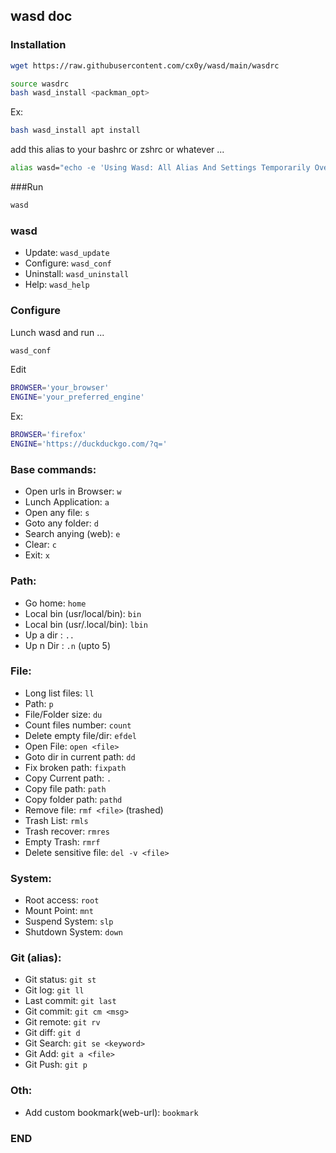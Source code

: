 ## wasd doc

### Installation

```sh
wget https://raw.githubusercontent.com/cx0y/wasd/main/wasdrc
```

```sh
source wasdrc
bash wasd_install <packman_opt>
```
Ex:

```sh
bash wasd_install apt install
```

add this alias to your bashrc or zshrc or whatever ...

```sh
alias wasd="echo -e 'Using Wasd: All Alias And Settings Temporarily Overwritten';source ~/.config/wasd/wasdrc"
```

###Run
```sh
wasd
```

### wasd

- Update: `wasd_update`
- Configure: `wasd_conf`
- Uninstall: `wasd_uninstall`
- Help: `wasd_help`


### Configure
Lunch wasd and run ...
```sh
wasd_conf
```
Edit
```sh
BROWSER='your_browser'
ENGINE='your_preferred_engine'
```
Ex:
```sh
BROWSER='firefox'
ENGINE='https://duckduckgo.com/?q='
```


### Base commands:

- Open urls in Browser: `w`
- Lunch Application: `a`
- Open any file: `s`
- Goto any folder: `d`
- Search anying (web): `e`
- Clear: `c`
- Exit: `x`

### Path:

- Go home: `home`
- Local bin (usr/local/bin): `bin`
- Local bin (usr/.local/bin): `lbin`
- Up a dir : `..`
- Up n Dir : `.n` (upto 5)

### File:

- Long list files: `ll`
- Path: `p`
- File/Folder size: `du`
- Count files number: `count`
- Delete empty file/dir: `efdel`
- Open File: `open <file>`
- Goto dir in current path: `dd`
- Fix broken path: `fixpath`
- Copy Current path: `.`
- Copy file path: `path`
- Copy folder path: `pathd`
- Remove file: `rmf <file>` (trashed)
- Trash List: `rmls`
- Trash recover: `rmres`
- Empty Trash: `rmrf`
- Delete sensitive file: `del -v <file>`

### System:

- Root access: `root`
- Mount Point: `mnt`
- Suspend System: `slp`
- Shutdown System: `down`

### Git (alias):

- Git status: `git st`
- Git log: `git ll`
- Last commit: `git last`
- Git commit: `git cm <msg>`
- Git remote: `git rv`
- Git diff: `git d`
- Git Search: `git se <keyword>`
- Git Add: `git a <file>`
- Git Push: `git p`

### Oth:

- Add custom bookmark(web-url): `bookmark`

### END

